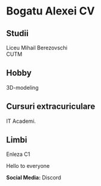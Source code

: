 # Bogatu Alexei CV

## Studii

Liceu Mihail Berezovschi   
CUTM  

## Hobby

3D-modeling

## Cursuri extracuriculare

IT Academi.

## Limbi

Enleza C1

Hello to everyone

__Social Media:__
Discord